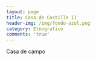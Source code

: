 ```yaml
---
layout: page
title: Casa de Castilla II
header-img: /img/fondo-azul.png
category: Etnográfico
comments: 'true'
---
```



Casa de campo
